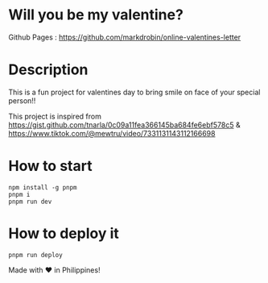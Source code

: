 # Will you be my valentine?

Github Pages : https://github.com/markdrobin/online-valentines-letter


# Description
This is a fun project for valentines day to bring smile on face of your special person!!

This project is inspired from
https://gist.github.com/tnarla/0c09a11fea366145ba684fe6ebf578c5 & https://www.tiktok.com/@mewtru/video/7331131143112166698

# How to start
```
npm install -g pnpm
pnpm i
pnpm run dev
```

# How to deploy it
```
pnpm run deploy
```

Made with ❤️ in Philippines!
